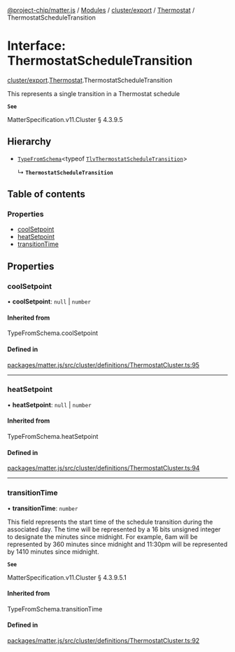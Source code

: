 [@project-chip/matter.js](../README.md) / [Modules](../modules.md) / [cluster/export](../modules/cluster_export.md) / [Thermostat](../modules/cluster_export.Thermostat.md) / ThermostatScheduleTransition

# Interface: ThermostatScheduleTransition

[cluster/export](../modules/cluster_export.md).[Thermostat](../modules/cluster_export.Thermostat.md).ThermostatScheduleTransition

This represents a single transition in a Thermostat schedule

**`See`**

MatterSpecification.v11.Cluster § 4.3.9.5

## Hierarchy

- [`TypeFromSchema`](../modules/tlv_export.md#typefromschema)\<typeof [`TlvThermostatScheduleTransition`](../modules/cluster_export.Thermostat.md#tlvthermostatscheduletransition)\>

  ↳ **`ThermostatScheduleTransition`**

## Table of contents

### Properties

- [coolSetpoint](cluster_export.Thermostat.ThermostatScheduleTransition.md#coolsetpoint)
- [heatSetpoint](cluster_export.Thermostat.ThermostatScheduleTransition.md#heatsetpoint)
- [transitionTime](cluster_export.Thermostat.ThermostatScheduleTransition.md#transitiontime)

## Properties

### coolSetpoint

• **coolSetpoint**: ``null`` \| `number`

#### Inherited from

TypeFromSchema.coolSetpoint

#### Defined in

[packages/matter.js/src/cluster/definitions/ThermostatCluster.ts:95](https://github.com/project-chip/matter.js/blob/6d3b6a5d957d88a9231d6ecab4bb41f8133112be/packages/matter.js/src/cluster/definitions/ThermostatCluster.ts#L95)

___

### heatSetpoint

• **heatSetpoint**: ``null`` \| `number`

#### Inherited from

TypeFromSchema.heatSetpoint

#### Defined in

[packages/matter.js/src/cluster/definitions/ThermostatCluster.ts:94](https://github.com/project-chip/matter.js/blob/6d3b6a5d957d88a9231d6ecab4bb41f8133112be/packages/matter.js/src/cluster/definitions/ThermostatCluster.ts#L94)

___

### transitionTime

• **transitionTime**: `number`

This field represents the start time of the schedule transition during the associated day. The time will be
represented by a 16 bits unsigned integer to designate the minutes since midnight. For example, 6am will be
represented by 360 minutes since midnight and 11:30pm will be represented by 1410 minutes since midnight.

**`See`**

MatterSpecification.v11.Cluster § 4.3.9.5.1

#### Inherited from

TypeFromSchema.transitionTime

#### Defined in

[packages/matter.js/src/cluster/definitions/ThermostatCluster.ts:92](https://github.com/project-chip/matter.js/blob/6d3b6a5d957d88a9231d6ecab4bb41f8133112be/packages/matter.js/src/cluster/definitions/ThermostatCluster.ts#L92)
